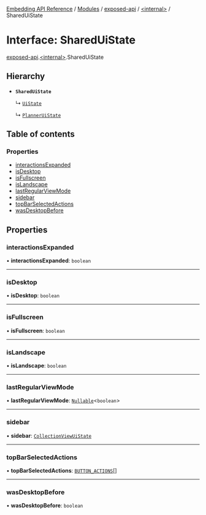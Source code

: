 [Embedding API Reference](../README.md) / [Modules](../modules/README.md) / [exposed-api](../modules/exposed_api.md) / [\<internal\>](../modules/exposed_api._internal_.md) / SharedUiState

# Interface: SharedUiState

[exposed-api](../modules/exposed_api.md).[\<internal\>](../modules/exposed_api._internal_.md).SharedUiState

## Hierarchy

- **`SharedUiState`**

  ↳ [`UiState`](exposed_api._internal_.UiState.md)

  ↳ [`PlannerUiState`](exposed_api._internal_.PlannerUiState.md)

## Table of contents

### Properties

- [interactionsExpanded](exposed_api._internal_.SharedUiState.md#interactionsexpanded)
- [isDesktop](exposed_api._internal_.SharedUiState.md#isdesktop)
- [isFullscreen](exposed_api._internal_.SharedUiState.md#isfullscreen)
- [isLandscape](exposed_api._internal_.SharedUiState.md#islandscape)
- [lastRegularViewMode](exposed_api._internal_.SharedUiState.md#lastregularviewmode)
- [sidebar](exposed_api._internal_.SharedUiState.md#sidebar)
- [topBarSelectedActions](exposed_api._internal_.SharedUiState.md#topbarselectedactions)
- [wasDesktopBefore](exposed_api._internal_.SharedUiState.md#wasdesktopbefore)

## Properties

### interactionsExpanded

• **interactionsExpanded**: `boolean`

___

### isDesktop

• **isDesktop**: `boolean`

___

### isFullscreen

• **isFullscreen**: `boolean`

___

### isLandscape

• **isLandscape**: `boolean`

___

### lastRegularViewMode

• **lastRegularViewMode**: [`Nullable`](../modules/exposed_api._internal_.md#nullable)\<`boolean`\>

___

### sidebar

• **sidebar**: [`CollectionViewUiState`](exposed_api._internal_.CollectionViewUiState.md)

___

### topBarSelectedActions

• **topBarSelectedActions**: [`BUTTON_ACTIONS`](../enums/exposed_api._internal_.BUTTON_ACTIONS.md)[]

___

### wasDesktopBefore

• **wasDesktopBefore**: `boolean`
